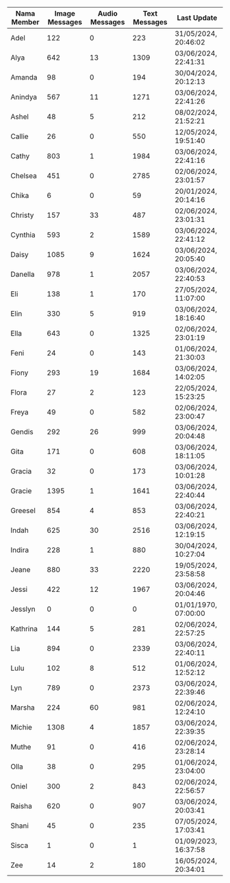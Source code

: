 | Nama Member | Image Messages | Audio Messages | Text Messages | Last Update |
| ------ | -------------- | -------------- | ------------- | ------------ |
| Adel | 122 | 0 | 223 | 31/05/2024, 20:46:02 |
| Alya | 642 | 13 | 1309 | 03/06/2024, 22:41:31 |
| Amanda | 98 | 0 | 194 | 30/04/2024, 20:12:13 |
| Anindya | 567 | 11 | 1271 | 03/06/2024, 22:41:26 |
| Ashel | 48 | 5 | 212 | 08/02/2024, 21:52:21 |
| Callie | 26 | 0 | 550 | 12/05/2024, 19:51:40 |
| Cathy | 803 | 1 | 1984 | 03/06/2024, 22:41:16 |
| Chelsea | 451 | 0 | 2785 | 02/06/2024, 23:01:57 |
| Chika | 6 | 0 | 59 | 20/01/2024, 20:14:16 |
| Christy | 157 | 33 | 487 | 02/06/2024, 23:01:31 |
| Cynthia | 593 | 2 | 1589 | 03/06/2024, 22:41:12 |
| Daisy | 1085 | 9 | 1624 | 03/06/2024, 20:05:40 |
| Danella | 978 | 1 | 2057 | 03/06/2024, 22:40:53 |
| Eli | 138 | 1 | 170 | 27/05/2024, 11:07:00 |
| Elin | 330 | 5 | 919 | 03/06/2024, 18:16:40 |
| Ella | 643 | 0 | 1325 | 02/06/2024, 23:01:19 |
| Feni | 24 | 0 | 143 | 01/06/2024, 21:30:03 |
| Fiony | 293 | 19 | 1684 | 03/06/2024, 14:02:05 |
| Flora | 27 | 2 | 123 | 22/05/2024, 15:23:25 |
| Freya | 49 | 0 | 582 | 02/06/2024, 23:00:47 |
| Gendis | 292 | 26 | 999 | 03/06/2024, 20:04:48 |
| Gita | 171 | 0 | 608 | 03/06/2024, 18:11:05 |
| Gracia | 32 | 0 | 173 | 03/06/2024, 10:01:28 |
| Gracie | 1395 | 1 | 1641 | 03/06/2024, 22:40:44 |
| Greesel | 854 | 4 | 853 | 03/06/2024, 22:40:21 |
| Indah | 625 | 30 | 2516 | 03/06/2024, 12:19:15 |
| Indira | 228 | 1 | 880 | 30/04/2024, 10:27:04 |
| Jeane | 880 | 33 | 2220 | 19/05/2024, 23:58:58 |
| Jessi | 422 | 12 | 1967 | 03/06/2024, 20:04:46 |
| Jesslyn | 0 | 0 | 0 | 01/01/1970, 07:00:00 |
| Kathrina | 144 | 5 | 281 | 02/06/2024, 22:57:25 |
| Lia | 894 | 0 | 2339 | 03/06/2024, 22:40:11 |
| Lulu | 102 | 8 | 512 | 01/06/2024, 12:52:12 |
| Lyn | 789 | 0 | 2373 | 03/06/2024, 22:39:46 |
| Marsha | 224 | 60 | 981 | 02/06/2024, 12:24:10 |
| Michie | 1308 | 4 | 1857 | 03/06/2024, 22:39:35 |
| Muthe | 91 | 0 | 416 | 02/06/2024, 23:28:14 |
| Olla | 38 | 0 | 295 | 01/06/2024, 23:04:00 |
| Oniel | 300 | 2 | 843 | 02/06/2024, 22:56:57 |
| Raisha | 620 | 0 | 907 | 03/06/2024, 20:03:41 |
| Shani | 45 | 0 | 235 | 07/05/2024, 17:03:41 |
| Sisca | 1 | 0 | 1 | 01/09/2023, 16:37:58 |
| Zee | 14 | 2 | 180 | 16/05/2024, 20:34:01 |
